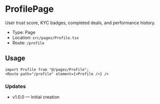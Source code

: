 # ProfilePage

User trust score, KYC badges, completed deals, and performance history.

- Type: Page
- Location: `src/pages/Profile.tsx`
- Route: `/profile`

## Usage
```tsx
import Profile from "@/pages/Profile";
<Route path="/profile" element={<Profile />} />
```

### Updates
- v1.0.0 — Initial creation

